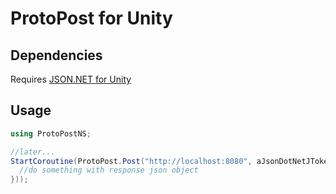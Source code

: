 # ProtoPost for Unity

## Dependencies
Requires [JSON.NET for Unity](https://assetstore.unity.com/packages/tools/input-management/json-net-for-unity-11347)

## Usage
```cs
using ProtoPostNS;

//later...
StartCoroutine(ProtoPost.Post("http://localhost:8080", aJsonDotNetJToken, (json) => {
  //do something with response json object
}));
```
